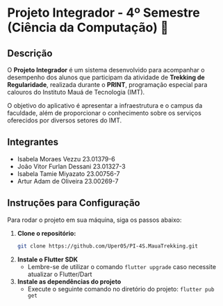 # Projeto Integrador - 4º Semestre (Ciência da Computação) 🚀

## Descrição
O **Projeto Integrador** é um sistema desenvolvido para acompanhar o desempenho dos alunos que participam da atividade de **Trekking de Regularidade**, realizada durante o **PRINT**, programação especial para calouros do Instituto Mauá de Tecnologia (IMT). 

O objetivo do aplicativo é apresentar a infraestrutura e o campus da faculdade, além de proporcionar o conhecimento sobre os serviços oferecidos por diversos setores do IMT.

## Integrantes
- Isabela Moraes Vezzu 23.01379-6
- João Vitor Furlan Dessani 23.01327-3
- Isabela Tamie Miyazato 23.00756-7
- Artur Adam de Oliveira 23.00269-7

## Instruções para Configuração

Para rodar o projeto em sua máquina, siga os passos abaixo:

1. **Clone o repositório:**
   ```bash
   git clone https://github.com/Uper05/PI-4S.MauaTrekking.git
2. **Instale o Flutter SDK**
   - Lembre-se de utilizar o comando `flutter upgrade` caso necessite atualizar o Flutter/Dart
3. **Instale as dependências do projeto**
   - Execute o seguinte comando no diretório do projeto: `flutter pub get`
